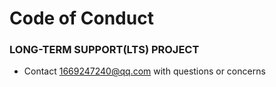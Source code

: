 # Code of Conduct

### LONG-TERM SUPPORT(LTS) PROJECT

- Contact 1669247240@qq.com with questions or concerns